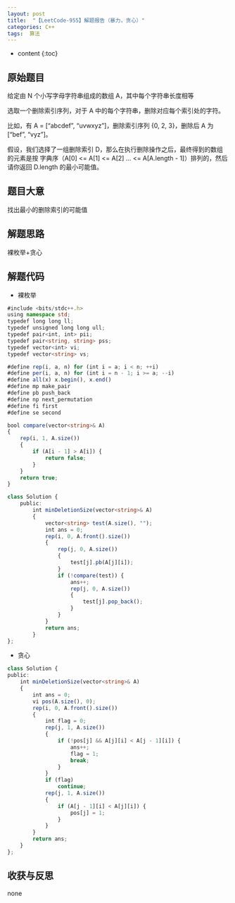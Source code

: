```yaml
---
layout: post
title:  "【LeetCode-955】解题报告（暴力，贪心）"
categories: C++
tags:  算法
---
```



* content
{:toc}

## 原始题目

给定由 N 个小写字母字符串组成的数组 A，其中每个字符串长度相等

选取一个删除索引序列，对于 A 中的每个字符串，删除对应每个索引处的字符。

比如，有 A = [“abcdef”, “uvwxyz”]，删除索引序列 {0, 2, 3}，删除后 A 为[“bef”, “vyz”]。

假设，我们选择了一组删除索引 D，那么在执行删除操作之后，最终得到的数组的元素是按 字典序（A[0] <= A[1] <= A[2] … <= A[A.length - 1]）排列的，然后请你返回 D.length 的最小可能值。

## 题目大意

找出最小的删除索引的可能值

## 解题思路

裸枚举+贪心

## 解题代码

* 裸枚举
```typescript
#include <bits/stdc++.h>
using namespace std;
typedef long long ll;
typedef unsigned long long ull;
typedef pair<int, int> pii;
typedef pair<string, string> pss;
typedef vector<int> vi;
typedef vector<string> vs;

#define rep(i, a, n) for (int i = a; i < n; ++i)
#define per(i, a, n) for (int i = n - 1; i >= a; --i)
#define all(x) x.begin(), x.end()
#define mp make_pair
#define pb push_back
#define np next_permutation
#define fi first
#define se second

bool compare(vector<string>& A)
{
    rep(i, 1, A.size())
    {
        if (A[i - 1] > A[i]) {
            return false;
        }
    }
    return true;
}

class Solution {
    public:
        int minDeletionSize(vector<string>& A)
        {
            vector<string> test(A.size(), "");
            int ans = 0;
            rep(i, 0, A.front().size())
            {
                rep(j, 0, A.size())
                {
                    test[j].pb(A[j][i]);
                }
                if (!compare(test)) {
                    ans++;
                    rep(j, 0, A.size())
                    {
                        test[j].pop_back();
                    }
                }
            }
            return ans;
        }
};
```





* 贪心
```typescript
class Solution {
public:
    int minDeletionSize(vector<string>& A)
    {
        int ans = 0;
        vi pos(A.size(), 0);
        rep(i, 0, A.front().size())
        {
            int flag = 0;
            rep(j, 1, A.size())
            {
                if (!pos[j] && A[j][i] < A[j - 1][i]) {
                    ans++;
                    flag = 1;
                    break;
                }
            }
            if (flag)
                continue;
            rep(j, 1, A.size())
            {
                if (A[j - 1][i] < A[j][i]) {
                    pos[j] = 1;
                }
            }
        }
        return ans;
    }
};
```

## 收获与反思

none
